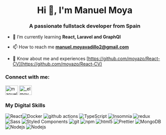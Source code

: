 <h1 align="center">Hi 👋, I'm Manuel Moya</h1>
<h3 align="center">A passionate fullstack developer from Spain</h3>

- 🌱 I’m currently learning **React, Laravel and GraphQl**

- 📫 How to reach me **manuel.moyavadillo2@gmail.com**

- 📄 Know about me and experiences [https://github.com/moyazo/React-CV](https://github.com/moyazo/React-CV)

<h3 align="left">Connect with me:</h3>
<p align="left">
<a href="https://linkedin.com/in/manuel-moya-vadillo" target="blank"><img align="center" src="https://raw.githubusercontent.com/rahuldkjain/github-profile-readme-generator/master/src/images/icons/Social/linked-in-alt.svg" alt="manuel-moya-vadillo" height="30" width="40" /></a>
<a href="https://instagram.com/_elmoyazo_10" target="blank"><img align="center" src="https://raw.githubusercontent.com/rahuldkjain/github-profile-readme-generator/master/src/images/icons/Social/instagram.svg" alt="_elmoyazo_10" height="30" width="40" /></a>
</p>

### My Digital Skills
  <img alt="React" src="https://img.shields.io/badge/-React-45b8d8?style=flat-square&logo=react&logoColor=white" /><img alt="Docker" src="https://img.shields.io/badge/-Docker-46a2f1?style=flat-square&logo=docker&logoColor=white" />
  <img alt="github actions" src="https://img.shields.io/badge/-Github_Actions-2088FF?style=flat-square&logo=github-actions&logoColor=white" />
  <img alt="TypeScript" src="https://img.shields.io/badge/-TypeScript-007ACC?style=flat-square&logo=typescript&logoColor=white" />
  <img alt="Insomnia" src="https://img.shields.io/badge/-Insomnia-5849BE?style=flat-square&logo=insomnia&logoColor=white" />
  <img alt="redux" src="https://img.shields.io/badge/-Redux-764ABC?style=flat-square&logo=redux&logoColor=white" />
  <img alt="Sass" src="https://img.shields.io/badge/-Sass-CC6699?style=flat-square&logo=sass&logoColor=white" />
  <img alt="Styled Components" src="https://img.shields.io/badge/-Styled_Components-db7092?style=flat-square&logo=styled-components&logoColor=white" />
  <img alt="git" src="https://img.shields.io/badge/-Git-F05032?style=flat-square&logo=git&logoColor=white" />
  <img alt="npm" src="https://img.shields.io/badge/-NPM-CB3837?style=flat-square&logo=npm&logoColor=white" />
  <img alt="html5" src="https://img.shields.io/badge/-HTML5-E34F26?style=flat-square&logo=html5&logoColor=white" />
  <img alt="Prettier" src="https://img.shields.io/badge/-Prettier-F7B93E?style=flat-square&logo=prettier&logoColor=white" />
  <img alt="MongoDB" src="https://img.shields.io/badge/-MongoDB-13aa52?style=flat-square&logo=mongodb&logoColor=white" />
  <img alt="Nodejs" src="https://img.shields.io/badge/-Nodejs-43853d?style=flat-square&logo=Node.js&logoColor=white" />
   <img alt="Nodejs" src="https://shields.io/badge/MySQL-blue?logo=mysql&style=plastic&logoColor=white&labelColor=blue" />
